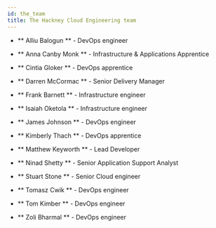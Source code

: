 ```yaml
---
id: the_team
title: The Hackney Cloud Engineering team
---
```


- ** Alliu Balogun ** - DevOps engineer

- ** Anna Canby Monk ** - Infrastructure & Applications Apprentice 

- ** Cintia Gloker ** - DevOps apprentice

- ** Darren McCormac ** - Senior Delivery Manager

- ** Frank Barnett ** - Infrastructure engineer

- ** Isaiah Oketola ** - Infrastructure engineer

- ** James Johnson ** - DevOps engineer

- ** Kimberly Thach ** - DevOps apprentice

- ** Matthew Keyworth ** - Lead Developer

- ** Ninad Shetty ** - Senior Application Support Analyst

- ** Stuart Stone ** - Senior Cloud engineer

- ** Tomasz Cwik ** - DevOps engineer

- ** Tom Kimber ** - DevOps engineer

- ** Zoli Bharmal ** - DevOps engineer
